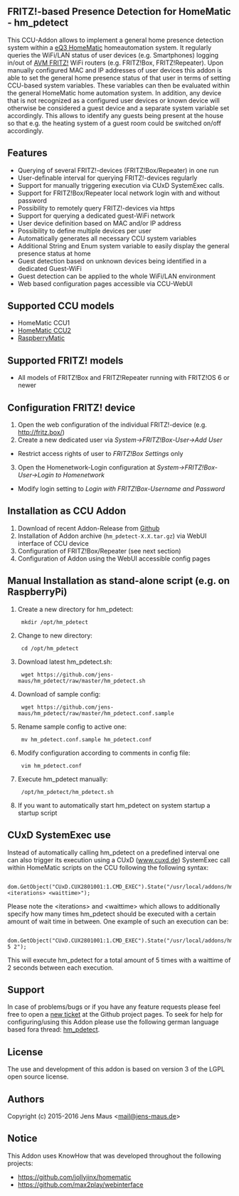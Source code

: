 ## FRITZ!-based Presence Detection for HomeMatic - hm_pdetect
This CCU-Addon allows to implement a general home presence detection system within a [eQ3 HomeMatic](http://www.homematic.com/) homeautomation system. It regularly queries the WiFi/LAN status of user devices (e.g. Smartphones) logging in/out of [AVM FRITZ!](http://www.avm.de/) WiFi routers (e.g. FRITZ!Box, FRITZ!Repeater). Upon manually configured MAC and IP addresses of user devices this addon is able to set the general home presence status of that user in terms of setting CCU-based system variables. These variables can then be evaluated within the general HomeMatic home automation system. In addition, any device that is not recognized as a configured user devices or known device will otherwise be considered a guest device and a separate system variable set accordingly. This allows to identify any guests being present at the house so that e.g. the heating system of a guest room could be switched on/off accordingly.

## Features
* Querying of several FRITZ!-devices (FRITZ!Box/Repeater) in one run
* User-definable interval for querying FRITZ!-devices regularly
* Support for manually triggering execution via CUxD SystemExec calls.
* Support for FRITZ!Box/Repeater local network login with and without password
* Possibility to remotely query FRITZ!-devices via https
* Support for querying a dedicated guest-WiFi network
* User device definition based on MAC and/or IP address
* Possibility to define multiple devices per user
* Automatically generates all necessary CCU system variables
* Additional String and Enum system variable to easily display the general presence status at home
* Guest detection based on unknown devices being identified in a dedicated Guest-WiFi
* Guest detection can be applied to the whole WiFi/LAN environment
* Web based configuration pages accessible via CCU-WebUI

## Supported CCU models
* HomeMatic CCU1
* [HomeMatic CCU2](http://www.eq-3.de/produkt-detail-zentralen-und-gateways/items/homematic-zentrale-ccu-2.html)
* [RaspberryMatic](http://homematic-forum.de/forum/viewtopic.php?f=56&t=26917)

## Supported FRITZ! models
* All models of FRITZ!Box and FRITZ!Repeater running with FRITZ!OS 6 or newer

## Configuration FRITZ! device
1. Open the web configuration of the individual FRITZ!-device (e.g. http://fritz.box/)
2. Create a new dedicated user via *System->FRITZ!Box-User->Add User*
  * Restrict access rights of user to *FRITZ!Box Settings* only
3. Open the Homenetwork-Login configuration at *System->FRITZ!Box-User->Login to Homenetwork*
  * Modify login setting to *Login with FRITZ!Box-Username and Password*

## Installation as CCU Addon
1. Download of recent Addon-Release from [Github](https://github.com/jens-maus/hm_pdetect/releases)
2. Installation of Addon archive (```hm_pdetect-X.X.tar.gz```) via WebUI interface of CCU device
3. Configuration of FRITZ!Box/Repeater (see next section)
4. Configuration of Addon using the WebUI accessible config pages

## Manual Installation as stand-alone script (e.g. on RaspberryPi)
1. Create a new directory for hm_pdetect:

        mkdir /opt/hm_pdetect

2. Change to new directory: 

        cd /opt/hm_pdetect

3. Download latest hm_pdetect.sh:

        wget https://github.com/jens-maus/hm_pdetect/raw/master/hm_pdetect.sh

4. Download of sample config:

        wget https://github.com/jens-maus/hm_pdetect/raw/master/hm_pdetect.conf.sample

5. Rename sample config to active one:

        mv hm_pdetect.conf.sample hm_pdetect.conf

6. Modify configuration according to comments in config file:

        vim hm_pdetect.conf

7. Execute hm_pdetect manually:

        /opt/hm_pdetect/hm_pdetect.sh

8. If you want to automatically start hm_pdetect on system startup a startup script

## CUxD SystemExec use
Instead of automatically calling hm_pdetect on a predefined interval one can also trigger its execution using a CUxD (www.cuxd.de) SystemExec call within HomeMatic scripts on the CCU following the following syntax:

        dom.GetObject("CUxD.CUX2801001:1.CMD_EXEC").State("/usr/local/addons/hm_pdetect/run.sh <iterations> <waittime>");
 
Please note the &lt;iterations&gt; and &lt;waittime&gt; which allows to additionally specify how many times hm_pdetect should be executed with a certain amount of wait time in between. One example of such an execution can be:

        dom.GetObject("CUxD.CUX2801001:1.CMD_EXEC").State("/usr/local/addons/hm_pdetect/run.sh 5 2");

This will execute hm_pdetect for a total amount of 5 times with a waittime of 2 seconds between each execution.

## Support
In case of problems/bugs or if you have any feature requests please feel free to open a [new ticket](https://github.com/jens-maus/hm_pdetect/issues) at the Github project pages. To seek for help for configuring/using this Addon please use the following german language based fora thread: [hm_pdetect](http://homematic-forum.de/forum/viewtopic.php?f=18&t=23907).

## License
The use and development of this addon is based on version 3 of the LGPL open source license.

## Authors
Copyright (c) 2015-2016 Jens Maus &lt;mail@jens-maus.de&gt;

## Notice
This Addon uses KnowHow that was developed throughout the following projects:
* https://github.com/jollyjinx/homematic
* https://github.com/max2play/webinterface
